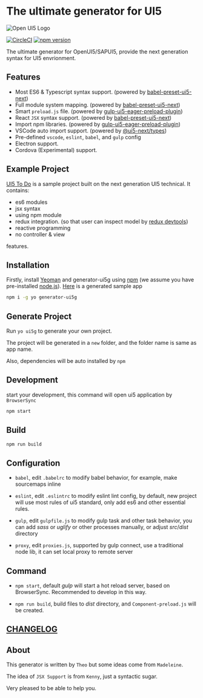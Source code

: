# The ultimate generator for UI5

![Open UI5 Logo](https://openui5.org/images/OpenUI5_new_big_side.png)

[![CircleCI](https://circleci.com/gh/ui5-next/ui5g.svg?style=shield)](https://circleci.com/gh/ui5-next/ui5g)
[![npm version](https://badge.fury.io/js/generator-ui5g.svg)](https://www.npmjs.com/package/generator-ui5g)

The ultimate generator for OpenUI5/SAPUI5, provide the next generation syntax for UI5 envrionment.

## Features

* Most ES6 & Typescript syntax support. (powered by [babel-preset-ui5-next](https://github.com/ui5-next/babel-preset-ui5-next))
* Full module system mapping. (powered by [babel-preset-ui5-next](https://github.com/ui5-next/babel-preset-ui5-next))
* Smart `preload.js` file. (powered by [gulp-ui5-eager-preload-plugin](https://github.com/Soontao/gulp-ui5-eager-preload))
* React `JSX` syntax support. (powered by [babel-preset-ui5-next](https://github.com/ui5-next/babel-preset-ui5-next))
* Import npm libraries. (powered by [gulp-ui5-eager-preload-plugin](https://github.com/Soontao/gulp-ui5-eager-preload))
* VSCode auto import support. (powered by [@ui5-next/types](https://github.com/ui5-next/types))
* Pre-defined `vscode`, `eslint`, `babel`, and `gulp` config
* Electron support.
* Cordova (Experimental) support.

## Example Project

[UI5 To Do](https://github.com/ui5-next/ui5-todo) is a sample project built on the next generation UI5 technical. It contains: 

* es6 modules
* jsx syntax
* using npm module
* redux integration. (so that user can inspect model by [redux devtools](https://github.com/zalmoxisus/redux-devtools-extension))
* reactive programming
* no controller & view

features.

## Installation

Firstly, install [Yeoman](http://yeoman.io) and generator-ui5g using [npm](https://www.npmjs.com/) (we assume you have pre-installed [node.js](https://nodejs.org/)). [Here](https://github.com/Soontao/ui5g-generate-proj) is a generated sample app

```bash
npm i -g yo generator-ui5g
```

## Generate Project

Run `yo ui5g` to generate your own project.

The project will be generated in a `new` folder, and the folder name is same as app name.

Also, dependencies will be auto installed by `npm`

## Development

start your development, this command will open ui5 application by `BrowserSync`

```bash
npm start
```

## Build

```bash
npm run build
```

## Configuration

* ```babel```, edit ```.babelrc``` to modify babel behavior, for example, make sourcemaps inline

* ```eslint```, edit ```.eslintrc``` to modify eslint lint config, by default, new project will use most rules of ui5 standard, only add es6 and other essential rules.

* ```gulp```, edit ```gulpfile.js``` to modify gulp task and other task behavior, you can add *sass* or *uglify* or other processes manually, or adjust *src*/*dist* directory

* ```proxy```, edit ```proxies.js```, supported by gulp connect, use a traditional node lib, it can set local proxy to remote server

## Command

* ```npm start```, default *gulp* will start a hot reload server, based on BrowserSync. Recommended to develop in this way.
  
* ```npm run build```, build files to *dist* directory, and ```Component-preload.js``` will be created.

## [CHANGELOG](./CHANGELOG.md)

## About

This generator is written by `Theo` but some ideas come from `Madeleine`.

The idea of `JSX Support` is from `Kenny`, just a syntactic sugar.

Very pleased to be able to help you.
